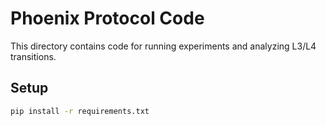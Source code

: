 # Phoenix Protocol Code

This directory contains code for running experiments and analyzing L3/L4 transitions.

## Setup

```bash
pip install -r requirements.txt
